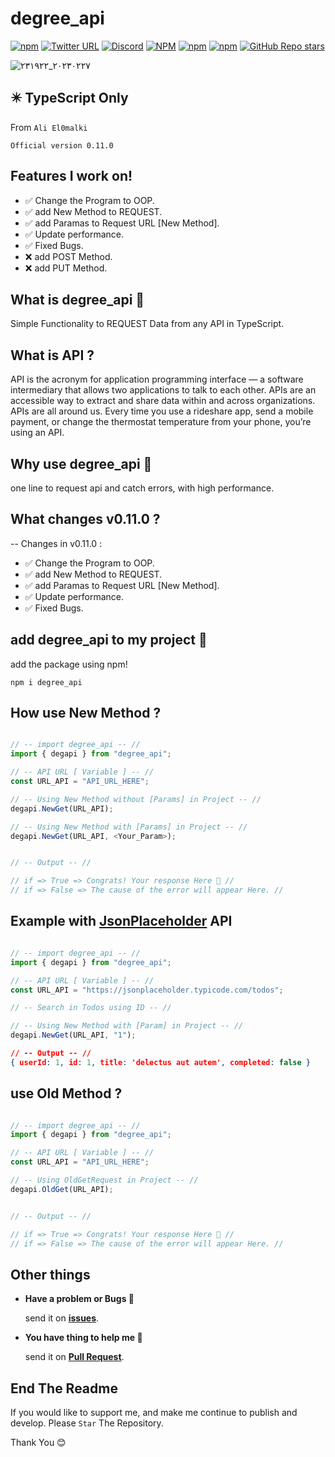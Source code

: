 # degree_api

[![npm](https://img.shields.io/badge/npm-blue?style=for-the-badge&logo=npm&logoColor=white)](https://www.npmjs.com/package/degree_api?activeTab=readme)
[![Twitter URL](https://img.shields.io/twitter/url?color=666&logo=twitter&style=for-the-badge&url=https%3A%2F%2Ftwitter.com%2Faliel0malki%3Ft%3DGpIJ1YLwaa3Dj5VpcDpW6A%26s%3D09)](https://twitter.com/aliel0malki?t=xkfJhJ-N5ZXKL5ENzzDi2Q&s=09)
[![Discord](https://img.shields.io/discord/1079895028907900998?color=blue&logo=discord&logoColor=white&style=for-the-badge)](https://discord.gg/pHJABSwkZ3)
[![NPM](https://img.shields.io/npm/l/degree_api?color=blue&logo=github&style=for-the-badge)]()
[![npm](https://img.shields.io/npm/v/degree_api?color=blue&label=Version&logo=npm&style=for-the-badge)]()
[![npm](https://img.shields.io/npm/dw/degree_api?color=blue&logo=npm&style=for-the-badge)]()
[![GitHub Repo stars](https://img.shields.io/github/stars/aliel0malki/degree_api?color=blue&logo=github&style=for-the-badge)]()


![٢٠٢٣٠٢٢٧_٢٣١٩٢٢](https://user-images.githubusercontent.com/124408599/221688033-01933866-022d-460a-a3ac-1b6afb22c14b.png)

## ✴️ TypeScript Only

From ```Ali El0malki```

```
Official version 0.11.0 
```

## Features I work on! 
- ✅️ Change the Program to OOP.
- ✅️ add New Method to REQUEST.
- ✅️ add Paramas to Request URL [New Method].
- ✅️ Update performance.
- ✅️ Fixed Bugs.
- ❌️ add POST Method.
- ❌️ add PUT Method.

## What is degree_api 🤔
Simple Functionality to REQUEST Data from any API in TypeScript.

## What is API ?
API is the acronym for application programming interface — a software intermediary that allows two applications to talk to each other.
APIs are an accessible way to extract and share data within and across organizations.
APIs are all around us. 
Every time you use a rideshare app, send a mobile payment, or change the thermostat temperature from your phone, you’re using an API.

## Why use degree_api 🤔
one line to request api and catch errors, 
with high performance.

## What changes v0.11.0 ?
-- Changes in v0.11.0 :
- ✅️ Change the Program to OOP.
- ✅️ add New Method to REQUEST.
- ✅️ add Paramas to Request URL [New Method].
- ✅️ Update performance.
- ✅️ Fixed Bugs.

## add degree_api to my project 🤔
add the package using npm!

```nodejs
npm i degree_api
```

## How use New Method ?

```typescript

// -- import degree_api -- //
import { degapi } from "degree_api";

// -- API URL [ Variable ] -- //
const URL_API = "API_URL_HERE";

// -- Using New Method without [Params] in Project -- //
degapi.NewGet(URL_API);

// -- Using New Method with [Params] in Project -- //
degapi.NewGet(URL_API, <Your_Param>);


// -- Output -- //

// if => True => Congrats! Your response Here 👏 //
// if => False => The cause of the error will appear Here. //

```

## Example with <a href="https://jsonplaceholder.typicode.com">JsonPlaceholder</a> API

```typescript

// -- import degree_api -- //
import { degapi } from "degree_api";

// -- API URL [ Variable ] -- //
const URL_API = "https://jsonplaceholder.typicode.com/todos";

// -- Search in Todos using ID -- //

// -- Using New Method with [Param] in Project -- //
degapi.NewGet(URL_API, "1");

```

```json
// -- Output -- //
{ userId: 1, id: 1, title: 'delectus aut autem', completed: false }
```

## use Old Method ?

```typescript

// -- import degree_api -- //
import { degapi } from "degree_api";

// -- API URL [ Variable ] -- //
const URL_API = "API_URL_HERE";

// -- Using OldGetRequest in Project -- //
degapi.OldGet(URL_API);


// -- Output -- //

// if => True => Congrats! Your response Here 👏 //
// if => False => The cause of the error will appear Here. //

```
## Other things
- **Have a problem or Bugs 🤔**

    send it on **<a href="https://github.com/aliel0malki/degree_api/issues" >issues</a>**.

- **You have thing to help me 🤔**

    send it on **<a href="https://github.com/aliel0malki/degree_api/pulls" >Pull Request</a>**.

## End The Readme
If you would like to support me,
and make me continue to publish and develop.
Please ```Star``` The Repository.

Thank You 😊
